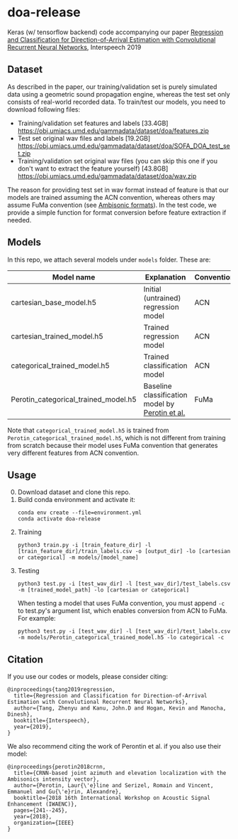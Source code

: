 # doa-release
Keras (w/ tensorflow backend) code accompanying our paper [Regression and Classification for Direction-of-Arrival Estimation with Convolutional Recurrent Neural Networks](https://arxiv.org/abs/1904.08452), Interspeech 2019

## Dataset

As described in the paper, our training/validation set is purely simulated data using a geometric sound propagation engine, whereas the test set only consists of real-world recorded data. To train/test our models, you need to download following files:

- Training/validation set features and labels [33.4GB] https://obj.umiacs.umd.edu/gammadata/dataset/doa/features.zip
- Test set original wav files and labels [19.2GB] https://obj.umiacs.umd.edu/gammadata/dataset/doa/SOFA_DOA_test_set.zip
- Training/validation set original wav files (you can skip this one if you don't want to extract the feature yourself) [43.8GB] https://obj.umiacs.umd.edu/gammadata/dataset/doa/wav.zip

The reason for providing test set in wav format instead of feature is that our models are trained assuming the ACN convention, whereas others may assume FuMa convention (see [Ambisonic formats](https://en.wikipedia.org/wiki/Ambisonic_data_exchange_formats)). In the test code, we provide a simple function for format conversion before feature extraction if needed.

## Models

In this repo, we attach several models under `models` folder. These are:

| Model name                           | Explanation                                                                                    | Convention |
|--------------------------------------|------------------------------------------------------------------------------------------------|------------|
| cartesian_base_model.h5              | Initial (untrained) regression model                                                           |     ACN    |
| cartesian_trained_model.h5           | Trained regression model                                                                       | ACN        |
| categorical_trained_model.h5         | Trained classification model                                                                   | ACN        |
| Perotin_categorical_trained_model.h5 | Baseline classification model by [Perotin et al.](https://hal.inria.fr/hal-01840453/document) | FuMa       |

Note that `categorical_trained_model.h5` is trained from `Perotin_categorical_trained_model.h5`, which is not different from training from scratch because their model uses FuMa convention that generates very different features from ACN convention.

## Usage

0. Download dataset and clone this repo.
1. Build conda environment and activate it:
    ```
    conda env create --file=environment.yml 
    conda activate doa-release
    ```
2. Training
    ```
    python3 train.py -i [train_feature_dir] -l [train_feature_dir]/train_labels.csv -o [output_dir] -lo [cartesian or categorical] -m models/[model_name]
    ```
3. Testing
    ```
    python3 test.py -i [test_wav_dir] -l [test_wav_dir]/test_labels.csv -m [trained_model_path] -lo [cartesian or categorical]
    ```
    When testing a model that uses FuMa convention, you must append `-c` to test.py's argument list, which enables conversion from ACN to FuMa. For example:
    ```
    python3 test.py -i [test_wav_dir] -l [test_wav_dir]/test_labels.csv -m models/Perotin_categorical_trained_model.h5 -lo categorical -c
    ```

## Citation
If you use our codes or models, please consider citing:
```
@inproceedings{tang2019regression,
  title={Regression and Classification for Direction-of-Arrival Estimation with Convolutional Recurrent Neural Networks},
  author={Tang, Zhenyu and Kanu, John.D and Hogan, Kevin and Manocha, Dinesh},
  booktitle={Interspeech},
  year={2019},
}
```
We also recommend citing the work of Perontin et al. if you also use their model:
```
@inproceedings{perotin2018crnn,
  title={CRNN-based joint azimuth and elevation localization with the Ambisonics intensity vector},
  author={Perotin, Laur{\'e}line and Serizel, Romain and Vincent, Emmanuel and Gu{\'e}rin, Alexandre},
  booktitle={2018 16th International Workshop on Acoustic Signal Enhancement (IWAENC)},
  pages={241--245},
  year={2018},
  organization={IEEE}
}
```
